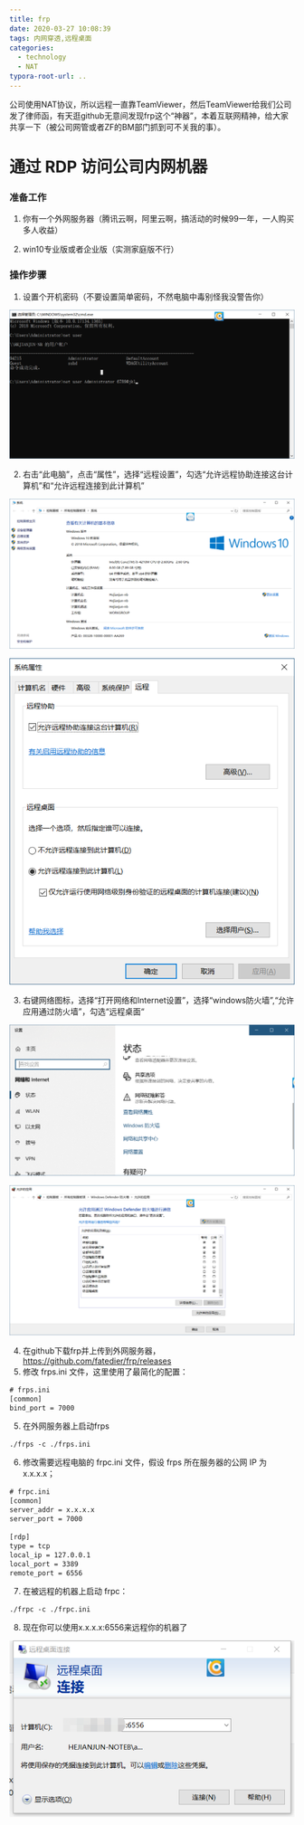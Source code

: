 ```yaml
---
title: frp
date: 2020-03-27 10:08:39
tags: 内网穿透,远程桌面
categories: 
  - technology
  - NAT
typora-root-url: ..
---
```


​	公司使用NAT协议，所以远程一直靠TeamViewer，然后TeamViewer给我们公司发了律师函，有天逛github无意间发现frp这个“神器”，本着互联网精神，给大家共享一下（被公司网管或者ZF的BM部门抓到可不关我的事）。

# 通过 RDP 访问公司内网机器

### 准备工作

1. 你有一个外网服务器（腾讯云啊，阿里云啊，搞活动的时候99一年，一人购买多人收益）

2. win10专业版或者企业版（实测家庭版不行）

### 操作步骤

1. 设置个开机密码（不要设置简单密码，不然电脑中毒别怪我没警告你）

 ![win10设置开机密码](/images/win10setpassword.png)

2. 右击“此电脑”，点击“属性”，选择“远程设置”，勾选“允许远程协助连接这台计算机”和“允许远程连接到此计算机”

 ![rdp1](/images/rdp1.png)

 ![rdp2](/images/rdp2.png)

3. 右键网络图标，选择“打开网络和Internet设置”，选择“windows防火墙”,“允许应用通过防火墙”，勾选“远程桌面“

 ![firewall1](/images/firewall1.png)

 ![firewall2](/images/firewall2.png)

4. 在github下载frp并上传到外网服务器，https://github.com/fatedier/frp/releases
5. 修改 frps.ini 文件，这里使用了最简化的配置：

 ```
 # frps.ini
 [common]
 bind_port = 7000
 ```

5. 在外网服务器上启动frps
 ```
 ./frps -c ./frps.ini
 ```
6. 修改需要远程电脑的 frpc.ini 文件，假设 frps 所在服务器的公网 IP 为 x.x.x.x；

 ```
 # frpc.ini
 [common]
 server_addr = x.x.x.x
 server_port = 7000

 [rdp]
 type = tcp
 local_ip = 127.0.0.1
 local_port = 3389
 remote_port = 6556
 ```

7. 在被远程的机器上启动 frpc：

 ```
 ./frpc -c ./frpc.ini
 ```

8. 现在你可以使用x.x.x.x:6556来远程你的机器了

 ![rdp3](/images/rdp3.png)